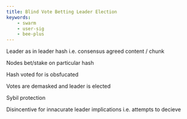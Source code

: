 ```yaml
---
title: Blind Vote Betting Leader Election
keywords: 
    - swarm
    - user-sig
    - bee-plus
---
```


Leader as in leader hash i.e. consensus agreed content / chunk

Nodes bet/stake on particular hash

Hash voted for is obsfucated

Votes are demasked and leader is elected

Sybil protection

Disincentive for innacurate leader implications i.e. attempts to decieve